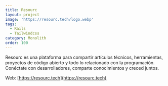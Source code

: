 ```yaml
---
title: Resourc
layout: project
image: 'https://resourc.tech/logo.webp'
tags:
  - Rails
  - Tailwindcss
category: Monolith
order: 100
---
```

Resourc es una plataforma para compartir artículos técnicos, herramientas, proyectos de código abierto y todo lo relacionado con la programación. Conéctate con desarrolladores, comparte conocimientos y creced juntos.

Web: [https://resourc.tech](https://resourc.tech)

